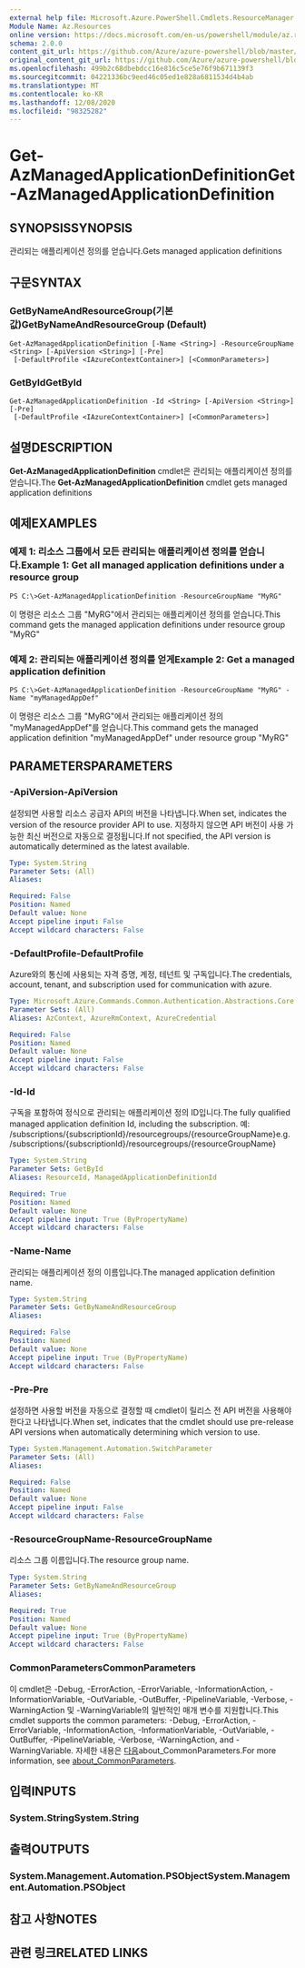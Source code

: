 ```yaml
---
external help file: Microsoft.Azure.PowerShell.Cmdlets.ResourceManager.dll-Help.xml
Module Name: Az.Resources
online version: https://docs.microsoft.com/en-us/powershell/module/az.resources/get-azmanagedapplicationdefinition
schema: 2.0.0
content_git_url: https://github.com/Azure/azure-powershell/blob/master/src/Resources/Resources/help/Get-AzManagedApplicationDefinition.md
original_content_git_url: https://github.com/Azure/azure-powershell/blob/master/src/Resources/Resources/help/Get-AzManagedApplicationDefinition.md
ms.openlocfilehash: 499b2c68dbebdcc16e816c5ce5e76f9b671139f3
ms.sourcegitcommit: 04221336bc9eed46c05ed1e828a6811534d4b4ab
ms.translationtype: MT
ms.contentlocale: ko-KR
ms.lasthandoff: 12/08/2020
ms.locfileid: "98325282"
---
```

# <span data-ttu-id="adbcb-101">Get-AzManagedApplicationDefinition</span><span class="sxs-lookup"><span data-stu-id="adbcb-101">Get-AzManagedApplicationDefinition</span></span>

## <span data-ttu-id="adbcb-102">SYNOPSIS</span><span class="sxs-lookup"><span data-stu-id="adbcb-102">SYNOPSIS</span></span>
<span data-ttu-id="adbcb-103">관리되는 애플리케이션 정의를 얻습니다.</span><span class="sxs-lookup"><span data-stu-id="adbcb-103">Gets managed application definitions</span></span>

## <span data-ttu-id="adbcb-104">구문</span><span class="sxs-lookup"><span data-stu-id="adbcb-104">SYNTAX</span></span>

### <span data-ttu-id="adbcb-105">GetByNameAndResourceGroup(기본값)</span><span class="sxs-lookup"><span data-stu-id="adbcb-105">GetByNameAndResourceGroup (Default)</span></span>
```
Get-AzManagedApplicationDefinition [-Name <String>] -ResourceGroupName <String> [-ApiVersion <String>] [-Pre]
 [-DefaultProfile <IAzureContextContainer>] [<CommonParameters>]
```

### <span data-ttu-id="adbcb-106">GetById</span><span class="sxs-lookup"><span data-stu-id="adbcb-106">GetById</span></span>
```
Get-AzManagedApplicationDefinition -Id <String> [-ApiVersion <String>] [-Pre]
 [-DefaultProfile <IAzureContextContainer>] [<CommonParameters>]
```

## <span data-ttu-id="adbcb-107">설명</span><span class="sxs-lookup"><span data-stu-id="adbcb-107">DESCRIPTION</span></span>
<span data-ttu-id="adbcb-108">**Get-AzManagedApplicationDefinition** cmdlet은 관리되는 애플리케이션 정의를 얻습니다.</span><span class="sxs-lookup"><span data-stu-id="adbcb-108">The **Get-AzManagedApplicationDefinition** cmdlet gets managed application definitions</span></span>

## <span data-ttu-id="adbcb-109">예제</span><span class="sxs-lookup"><span data-stu-id="adbcb-109">EXAMPLES</span></span>

### <span data-ttu-id="adbcb-110">예제 1: 리소스 그룹에서 모든 관리되는 애플리케이션 정의를 얻습니다.</span><span class="sxs-lookup"><span data-stu-id="adbcb-110">Example 1: Get all managed application definitions under a resource group</span></span>
```
PS C:\>Get-AzManagedApplicationDefinition -ResourceGroupName "MyRG"
```

<span data-ttu-id="adbcb-111">이 명령은 리소스 그룹 "MyRG"에서 관리되는 애플리케이션 정의를 얻습니다.</span><span class="sxs-lookup"><span data-stu-id="adbcb-111">This command gets the managed application definitions under resource group "MyRG"</span></span>

### <span data-ttu-id="adbcb-112">예제 2: 관리되는 애플리케이션 정의를 얻게</span><span class="sxs-lookup"><span data-stu-id="adbcb-112">Example 2: Get a managed application definition</span></span>
```
PS C:\>Get-AzManagedApplicationDefinition -ResourceGroupName "MyRG" -Name "myManagedAppDef"
```

<span data-ttu-id="adbcb-113">이 명령은 리소스 그룹 "MyRG"에서 관리되는 애플리케이션 정의 "myManagedAppDef"를 얻습니다.</span><span class="sxs-lookup"><span data-stu-id="adbcb-113">This command gets the managed application definition "myManagedAppDef" under resource group "MyRG"</span></span>

## <span data-ttu-id="adbcb-114">PARAMETERS</span><span class="sxs-lookup"><span data-stu-id="adbcb-114">PARAMETERS</span></span>

### <span data-ttu-id="adbcb-115">-ApiVersion</span><span class="sxs-lookup"><span data-stu-id="adbcb-115">-ApiVersion</span></span>
<span data-ttu-id="adbcb-116">설정되면 사용할 리소스 공급자 API의 버전을 나타냅니다.</span><span class="sxs-lookup"><span data-stu-id="adbcb-116">When set, indicates the version of the resource provider API to use.</span></span>
<span data-ttu-id="adbcb-117">지정하지 않으면 API 버전이 사용 가능한 최신 버전으로 자동으로 결정됩니다.</span><span class="sxs-lookup"><span data-stu-id="adbcb-117">If not specified, the API version is automatically determined as the latest available.</span></span>

```yaml
Type: System.String
Parameter Sets: (All)
Aliases:

Required: False
Position: Named
Default value: None
Accept pipeline input: False
Accept wildcard characters: False
```

### <span data-ttu-id="adbcb-118">-DefaultProfile</span><span class="sxs-lookup"><span data-stu-id="adbcb-118">-DefaultProfile</span></span>
<span data-ttu-id="adbcb-119">Azure와의 통신에 사용되는 자격 증명, 계정, 테넌트 및 구독입니다.</span><span class="sxs-lookup"><span data-stu-id="adbcb-119">The credentials, account, tenant, and subscription used for communication with azure.</span></span>

```yaml
Type: Microsoft.Azure.Commands.Common.Authentication.Abstractions.Core.IAzureContextContainer
Parameter Sets: (All)
Aliases: AzContext, AzureRmContext, AzureCredential

Required: False
Position: Named
Default value: None
Accept pipeline input: False
Accept wildcard characters: False
```

### <span data-ttu-id="adbcb-120">-Id</span><span class="sxs-lookup"><span data-stu-id="adbcb-120">-Id</span></span>
<span data-ttu-id="adbcb-121">구독을 포함하여 정식으로 관리되는 애플리케이션 정의 ID입니다.</span><span class="sxs-lookup"><span data-stu-id="adbcb-121">The fully qualified managed application definition Id, including the subscription.</span></span>
<span data-ttu-id="adbcb-122">예: /subscriptions/{subscriptionId}/resourcegroups/{resourceGroupName}</span><span class="sxs-lookup"><span data-stu-id="adbcb-122">e.g. /subscriptions/{subscriptionId}/resourcegroups/{resourceGroupName}</span></span>

```yaml
Type: System.String
Parameter Sets: GetById
Aliases: ResourceId, ManagedApplicationDefinitionId

Required: True
Position: Named
Default value: None
Accept pipeline input: True (ByPropertyName)
Accept wildcard characters: False
```

### <span data-ttu-id="adbcb-123">-Name</span><span class="sxs-lookup"><span data-stu-id="adbcb-123">-Name</span></span>
<span data-ttu-id="adbcb-124">관리되는 애플리케이션 정의 이름입니다.</span><span class="sxs-lookup"><span data-stu-id="adbcb-124">The managed application definition name.</span></span>

```yaml
Type: System.String
Parameter Sets: GetByNameAndResourceGroup
Aliases:

Required: False
Position: Named
Default value: None
Accept pipeline input: True (ByPropertyName)
Accept wildcard characters: False
```

### <span data-ttu-id="adbcb-125">-Pre</span><span class="sxs-lookup"><span data-stu-id="adbcb-125">-Pre</span></span>
<span data-ttu-id="adbcb-126">설정하면 사용할 버전을 자동으로 결정할 때 cmdlet이 릴리스 전 API 버전을 사용해야 한다고 나타냅니다.</span><span class="sxs-lookup"><span data-stu-id="adbcb-126">When set, indicates that the cmdlet should use pre-release API versions when automatically determining which version to use.</span></span>

```yaml
Type: System.Management.Automation.SwitchParameter
Parameter Sets: (All)
Aliases:

Required: False
Position: Named
Default value: None
Accept pipeline input: False
Accept wildcard characters: False
```

### <span data-ttu-id="adbcb-127">-ResourceGroupName</span><span class="sxs-lookup"><span data-stu-id="adbcb-127">-ResourceGroupName</span></span>
<span data-ttu-id="adbcb-128">리소스 그룹 이름입니다.</span><span class="sxs-lookup"><span data-stu-id="adbcb-128">The resource group name.</span></span>

```yaml
Type: System.String
Parameter Sets: GetByNameAndResourceGroup
Aliases:

Required: True
Position: Named
Default value: None
Accept pipeline input: True (ByPropertyName)
Accept wildcard characters: False
```

### <span data-ttu-id="adbcb-129">CommonParameters</span><span class="sxs-lookup"><span data-stu-id="adbcb-129">CommonParameters</span></span>
<span data-ttu-id="adbcb-130">이 cmdlet은 -Debug, -ErrorAction, -ErrorVariable, -InformationAction, -InformationVariable, -OutVariable, -OutBuffer, -PipelineVariable, -Verbose, -WarningAction 및 -WarningVariable의 일반적인 매개 변수를 지원합니다.</span><span class="sxs-lookup"><span data-stu-id="adbcb-130">This cmdlet supports the common parameters: -Debug, -ErrorAction, -ErrorVariable, -InformationAction, -InformationVariable, -OutVariable, -OutBuffer, -PipelineVariable, -Verbose, -WarningAction, and -WarningVariable.</span></span> <span data-ttu-id="adbcb-131">자세한 내용은 [다음](http://go.microsoft.com/fwlink/?LinkID=113216)about_CommonParameters.</span><span class="sxs-lookup"><span data-stu-id="adbcb-131">For more information, see [about_CommonParameters](http://go.microsoft.com/fwlink/?LinkID=113216).</span></span>

## <span data-ttu-id="adbcb-132">입력</span><span class="sxs-lookup"><span data-stu-id="adbcb-132">INPUTS</span></span>

### <span data-ttu-id="adbcb-133">System.String</span><span class="sxs-lookup"><span data-stu-id="adbcb-133">System.String</span></span>

## <span data-ttu-id="adbcb-134">출력</span><span class="sxs-lookup"><span data-stu-id="adbcb-134">OUTPUTS</span></span>

### <span data-ttu-id="adbcb-135">System.Management.Automation.PSObject</span><span class="sxs-lookup"><span data-stu-id="adbcb-135">System.Management.Automation.PSObject</span></span>

## <span data-ttu-id="adbcb-136">참고 사항</span><span class="sxs-lookup"><span data-stu-id="adbcb-136">NOTES</span></span>

## <span data-ttu-id="adbcb-137">관련 링크</span><span class="sxs-lookup"><span data-stu-id="adbcb-137">RELATED LINKS</span></span>
